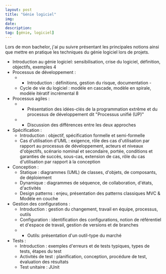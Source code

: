 ```yaml
---
layout: post
title: "Génie logiciel"
img:
date: 
description: 
tag: [génie, logiciel]
---
```


Lors de mon bachelor, j'ai pu suivre présentant les principales notions ainsi que mettre en pratique les techniques du génie logiciel lors de projets.

- Introduction au génie logiciel: sensibilisation, crise du logiciel, définition, objectifs, exemples 4
- Processus de développement : 
  - - Introduction : définitions, gestion du risque, documentation -
  - Cycle de vie du logiciel : modèle en cascade, modèle en spirale, modèle itératif incrémental 8
- Processus agiles : 
  - - Présentation des idées-clés de la programmation extrême et du
  processus de développement dit "Processus unifié (UP)"
  -  - Discussion des différences entre
  les deux approches
- Spécification : 
  - Introduction : objectif, spécification formelle et semi-formelle 
  - Cas d'utilisation d'UML : exigence, rôle des cas d'utilisation par rapport au processus de développement,
    acteurs et niveaux d'objectifs, scénario nominal et secondaire, portée, conditions et garanties
    de succès, sous-cas, extension de cas, rôle du cas d'utilisation par rapport à la conception
- Conception : 
  - Statique : diagrammes (UML) de classes, d'objets, de composants, de
    déploiement 
  - Dynamique : diagrammes de séquence, de collaboration, d'états, d'activités 
  - Design patterns : enjeu, présentation des patterns classiques MVC & Modèle en couche
- Gestion des configurations : 
  - Introduction : gestion du changement, travail en équipe,
    processus, outils 
  - Configuration : identification des configurations, notion de référentiel et
    d'espace de travail, gestion de versions et de branches 
  - - Outils: présentation d'un outil-type du
    marché
- Tests : 
  - Introduction : exemples d'erreurs et de tests typiques, types de tests, étapes du test 
  - Activités de test : planification, conception, procédure de test, évaluation des résultats 
  - Test unitaire : JUnit